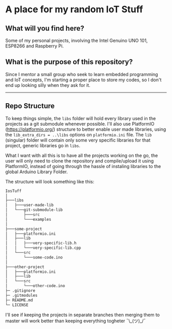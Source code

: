 # A place for my random IoT Stuff

## What will you find here?
Some of my personal projects, involving the Intel Genuino UNO 101, ESP8266 and Raspberry Pi.

## What is the purpose of this repository?
Since I mentor a small group who seek to learn embedded programming and IoT concepts, I'm starting a proper place to store my codes, so I don't end up looking silly when they ask for it.

---

## Repo Structure
To keep things simple, the ```libs``` folder will hold every library used in the projects as a git submodule whenever possible. I'll also use PlatformIO (https://platformio.org/) structure to better enable user made libraries, using the ```lib_extra_dirs = ..\libs``` options on ```platformio.ini``` file. The ```lib``` (singular) folder will contain only some very specific libraries for that project, generic libraries go in ```libs```. 

What I want with all this is to have all the projects working on the go, the user will only need to clone the repository and compile/upload it using PlatformIO, instead of going through the hassle of instaling libraries to the global Arduino Library Folder.

The structure will look something like this:

```sh
IosTuff
│
├───libs
│   ├───user-made-lib
│   └───git-submodule-lib
│       ├───src
│       └───examples
│           
├───some-project
│   ├───platformio.ini
│   ├───lib
│   │   ├───very-specific-lib.h
│   │   └───very-specific-lib.cpp
│   └───src
│       └───some-code.ino
│
├───other-project
│   ├───platformio.ini
│   ├───lib
│   └───src
│       └───other-code.ino
├─ .gitignore
├─ .gitmodules
├─ README.md
└─ LICENSE 
```

I'll see if keeping the projects in separate branches then merging them to master will work better than keeping everything togheter ¯\\\_(ツ)_/¯
